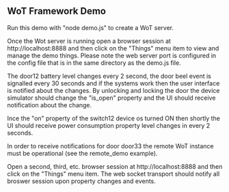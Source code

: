 ﻿## WoT Framework Demo 

Run this demo with "node demo.js" to create a WoT server. 

Once the Wot server is running open a browser session at http://localhost:8888 and then click on the "Things" menu item to view and manage the demo things.
Please note the web server port is configured in the config file that is in the same directory as the demo.js file.

The door12 battery level changes every 2 second, the door beel event is signalled every 30 seconds and if the systems work then the user interface is notified about the changes. By unlocking and locking the door the device simulator should change the "is_open" property and the UI should receive notification about the change.

Ince the "on" property of the switch12 device os turned ON then shortly the UI should receive power consumption property level changes in every 2 seconds. 

In order to receive notifications for door door33 the remote WoT instance must be operational (see the remote_demo example).

Open a second, third, etc. browser session  at http://localhost:8888 and then click on the "Things" menu item. The web socket transport should notify all broswer session upon property changes and events.



